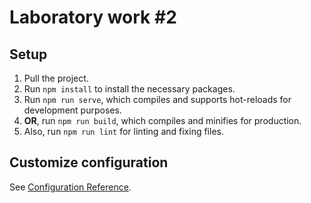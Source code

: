 # Laboratory work #2

## Setup

1. Pull the project.
2. Run `npm install` to install the necessary packages.
3. Run `npm run serve`, which compiles and supports hot-reloads for development purposes.
4. **OR**, run `npm run build`, which compiles and minifies for production.
5. Also, run `npm run lint` for linting and fixing files.

## Customize configuration

See [Configuration Reference](https://cli.vuejs.org/config/).
